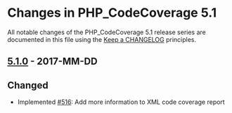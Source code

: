 # Changes in PHP_CodeCoverage 5.1

All notable changes of the PHP_CodeCoverage 5.1 release series are documented in this file using the [Keep a CHANGELOG](http://keepachangelog.com/) principles.

## [5.1.0] - 2017-MM-DD

## Changed

* Implemented [#516](https://github.com/sebastianbergmann/php-code-coverage/pull/516): Add more information to XML code coverage report

[5.1.0]: https://github.com/sebastianbergmann/php-code-coverage/compare/5.0...5.1.0

